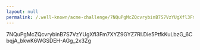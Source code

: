 ```yaml
---
layout: null
permalink: /.well-known/acme-challenge/7NQuPgMcZQcvrybinB7S7VzYUgXfl3Fm7XYZ9GYZ7RI.html
---
```


7NQuPgMcZQcvrybinB7S7VzYUgXfl3Fm7XYZ9GYZ7RI.Die5PtfkKuLbzG_6CbqjA_bkwK6WGSDEH-AGg_2x3Zg
